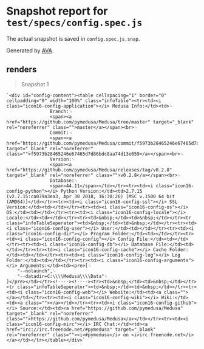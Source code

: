 # Snapshot report for `test/specs/config.spec.js`

The actual snapshot is saved in `config.spec.js.snap`.

Generated by [AVA](https://ava.li).

## renders

> Snapshot 1

    `<div id="config-content"><table cellspacing="1" border="0" cellpadding="0" width="100%" class="infoTable"><tr><td><i class="icon16-config-application"></i> Medusa Info:</td><td>␊
                    Branch:␊
                    <span><a href="https://github.com/pymedusa/Medusa/tree/master" target="_blank" rel="noreferrer" class="">master</a></span><br>␊
                    Commit:␊
                    <span><a href="https://github.com/pymedusa/Medusa/commit/f5973b28465246e67465d7d86bdc8aa74d13e659" target="_blank" rel="noreferrer" class="">f5973b28465246e67465d7d86bdc8aa74d13e659</a></span><br>␊
                    Version:␊
                    <span><a href="https://github.com/pymedusa/Medusa/releases/tag/v0.2.8" target="_blank" rel="noreferrer" class="">v0.2.8</a></span><br>␊
                    Database:␊
                    <span>44.11</span></td></tr><tr><td><i class="icon16-config-python"></i> Python Version:</td><td>2.7.15 (v2.7.15:ca079a3ea3, Apr 30 2018, 16:30:26) [MSC v.1500 64 bit (AMD64)]</td></tr><tr><td><i class="icon16-config-ssl"></i> SSL Version:</td><td></td></tr><tr><td><i class="icon16-config-os"></i> OS:</td><td></td></tr><tr><td><i class="icon16-config-locale"></i> Locale:</td><td></td></tr><tr><td>&nbsp;</td><td>&nbsp;</td></tr><tr class="infoTableSeperator"><td>&nbsp;</td><td>&nbsp;</td></tr><tr><td><i class="icon16-config-user"></i> User:</td><td></td></tr><tr><td><i class="icon16-config-dir"></i> Program Folder:</td><td></td></tr><tr><td><i class="icon16-config-config"></i> Config File:</td><td></td></tr><tr><td><i class="icon16-config-db"></i> Database File:</td><td></td></tr><tr><td><i class="icon16-config-cache"></i> Cache Folder:</td><td></td></tr><tr><td><i class="icon16-config-log"></i> Log Folder:</td><td></td></tr><tr><td><i class="icon16-config-arguments"></i> Arguments:</td><td><pre>[␊
        "--nolaunch",␊
        "--datadir=C:\\\\Medusa\\\\Data"␊
    ]</pre></td></tr><!----><!----><tr><td>&nbsp;</td><td>&nbsp;</td></tr><tr class="infoTableSeperator"><td>&nbsp;</td><td>&nbsp;</td></tr><tr><td><i class="icon16-config-web"></i> Website:</td><td><a class=""></a></td></tr><tr><td><i class="icon16-config-wiki"></i> Wiki:</td><td><a class=""></a></td></tr><tr><td><i class="icon16-config-github"></i> Source:</td><td><a href="https://github.com/pymedusa/Medusa" target="_blank" rel="noreferrer" class="">https://github.com/pymedusa/Medusa</a></td></tr><tr><td><i class="icon16-config-mirc"></i> IRC Chat:</td><td><a href="irc://irc.freenode.net/#pymedusa" target="_blank" rel="noreferrer" class=""><i>#pymedusa</i> on <i>irc.freenode.net</i></a></td></tr></table></div>`
